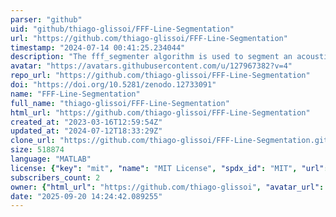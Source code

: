 ```yaml
---
parser: "github"
uid: "github/thiago-glissoi/FFF-Line-Segmentation"
url: "https://github.com/thiago-glissoi/FFF-Line-Segmentation"
timestamp: "2024-07-14 00:41:25.234044"
description: "The fff_segmenter algorithm is used to segment an acoustic signal obtained from a first layer 3D print into multiple acoustic blocks related to specific geometrical elements of the printed part, such as contour lines, raster lines, and transition between raster lines."
avatar: "https://avatars.githubusercontent.com/u/127967382?v=4"
repo_url: "https://github.com/thiago-glissoi/FFF-Line-Segmentation"
doi: "https://doi.org/10.5281/zenodo.12733091"
name: "FFF-Line-Segmentation"
full_name: "thiago-glissoi/FFF-Line-Segmentation"
html_url: "https://github.com/thiago-glissoi/FFF-Line-Segmentation"
created_at: "2023-03-16T12:59:54Z"
updated_at: "2024-07-12T18:33:29Z"
clone_url: "https://github.com/thiago-glissoi/FFF-Line-Segmentation.git"
size: 518874
language: "MATLAB"
license: {"key": "mit", "name": "MIT License", "spdx_id": "MIT", "url": "https://api.github.com/licenses/mit", "node_id": "MDc6TGljZW5zZTEz"}
subscribers_count: 2
owner: {"html_url": "https://github.com/thiago-glissoi", "avatar_url": "https://avatars.githubusercontent.com/u/127967382?v=4", "login": "thiago-glissoi", "type": "User"}
date: "2025-09-20 14:24:42.089255"
---
```

